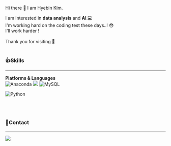Hi there 👋 I am Hyebin Kim.

I am interested in **data analysis** and **AI**.💻<br/>
I'm working hard on the coding test these days..! 😳<br/>
I'll work harder !      <br/>
<br/>
Thank you for visiting 💛
<br/><br/>
### 👍Skills 
----
**Platforms & Languages**<br/>
<img alt="Anaconda" src ="https://img.shields.io/badge/Anaconda-44A833.svg?&style=flat-square&logo=Anaconda&logoColor=white"/>
<img src="https://img.shields.io/badge/Android-3DDC84?style=flat-square&logo=Android&logoColor=white"/>
<img alt="MySQL" src ="https://img.shields.io/badge/MySQL-4479A1.svg?&style=flat-square&logo=MySQL&logoColor=white"/>


<img alt="Python" src ="https://img.shields.io/badge/Python-40AEF0.svg?&style=flat-square&logo=Python&logoColor=white"/> 

<br/><br/>

### 🎀Contact
---
<a href="https://velog.io/@hyebinnn" target="_blank"><img src="https://img.shields.io/badge/Velog-20C997?style=flat-square&logo=Velog&logoColor=white"/></a>
